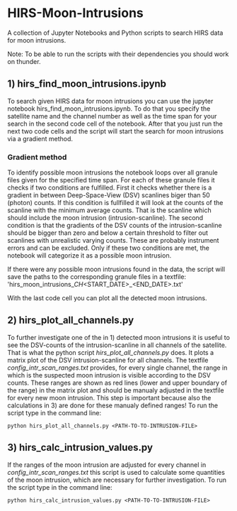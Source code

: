 # HIRS-Moon-Intrusions
A collection of Jupyter Notebooks and Python scripts to search HIRS data for moon intrusions.

Note: To be able to run the scripts with their dependencies you should work on thunder.

## 1) hirs_find_moon_intrusions.ipynb
To search given HIRS data for moon intrusions you can use the jupyter notebook hirs_find_moon_intrusions.ipynb.
To do that you specify the satellite name and the channel number as well as the time span for your search in the second code cell of the notebook.
After that you just run the next two code cells and the script will start the search for moon intrusions via a gradient method. 

### Gradient method
To identify possible moon intrusions the notebook loops over all granule files given for the specified time span. For each of these granule files it checks if two conditions are fulfilled. First it checks whether there is a gradient in between Deep-Space-View (DSV) scanlines biger than 50 (photon) counts. If this condition is fullfilled it will look at the counts of the scanline with the minimum average counts. That is the scanline which should include the moon intrusion (intrusion-scanline). The second condition is that the gradients of the DSV counts of the intrusion-scanline should be bigger than zero and below a certain threshold to filter out scanlines with unrealistic varying counts. These are probably instrument errors and can be excluded. Only if these two conditions are met, the notebook will categorize it as a possible moon intrusion.

If there were any possible moon intrusions found in the data, the script will save the paths to the corresponding granule files in a textfile: 'hirs_moon_intrusions_<SATELLITE>_CH<CHANNEL>_<START_DATE>_<END_DATE>.txt'
  
With the last code cell you can plot all the detected moon intrusions. 
  
## 2) hirs_plot_all_channels.py
To further investigate one of the in 1) detected moon intrusions it is useful to see the DSV-counts of the intrusion-scanline in all channels of the satellite. That is what the python script *hirs_plot_all_channels.py* does. It plots a matrix plot of the DSV intrusion-scanline for all channels. The textfile *config_intr_scan_ranges.txt* provides, for every single channel, the range in which is the suspected moon intrusion is visible according to the DSV counts. These ranges are shown as red lines (lower and upper boundary of the range) in the matrix plot and should be manualy adjusted in the textfile for every new moon intrusion. This step is important because also the calculations in 3) are done for these manualy defined ranges!
To run the script type in the command line:
```
python hirs_plot_all_channels.py <PATH-TO-TO-INTRUSION-FILE>
```

## 3) hirs_calc_intrusion_values.py
If the ranges of the moon intrusion are adjusted for every channel in *config_intr_scan_ranges.txt* this script is used to calculate some quantities of the moon intrusion, which are necessary for further investigation. To run the script type in the command line:
```
python hirs_calc_intrusion_values.py <PATH-TO-TO-INTRUSION-FILE>
```
  
